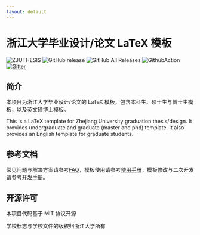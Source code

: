 ```yaml
---
layout: default
---
```


# 浙江大学毕业设计/论文 LaTeX 模板
![ZJUTHESIS](https://img.shields.io/badge/zjuthesis-latex-blue.svg)
![GitHub release](https://img.shields.io/github/release/TheNetAdmin/zjuthesis.svg?label=version&style=popout)
![GitHub All Releases](https://img.shields.io/github/downloads/thenetadmin/zjuthesis/total.svg?color=blue&style=popout)
![GithubAction](https://github.com/TheNetAdmin/zjuthesis/workflows/Build%20Tests/badge.svg)
[![Gitter](https://badges.gitter.im/zjuthesis/community.svg)](https://gitter.im/zjuthesis/community?utm_source=badge&utm_medium=badge&utm_campaign=pr-badge)

## 简介

本项目为浙江大学毕业设计/论文的 LaTeX 模板，包含本科生、硕士生与博士生模板，以及英文硕博士模板。

This is a LaTeX template for Zhejiang University graduation thesis/design.
It provides undergraduate and graduate (master and phd) template.
It also provides an English template for graduate students.

## 参考文档

常见问题与解决方案请参考[FAQ](./FAQ.html)，模板使用请参考[使用手册](./usage.html)，模板修改与二次开发请参考[开发手册](./develop.html)。

## 开源许可

本项目代码基于 MIT 协议开源

学校标志与学校文件的版权归浙江大学所有
